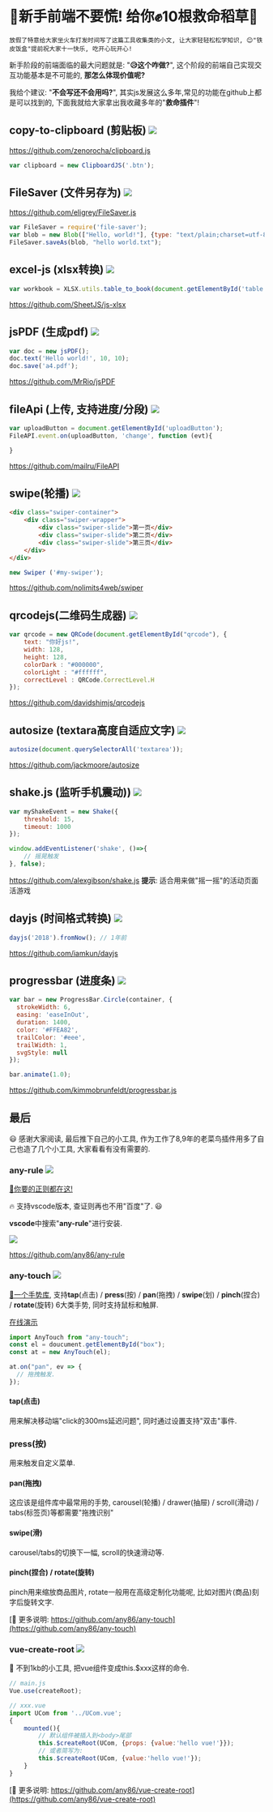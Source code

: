 # 🚆新手前端不要慌! 给你✊10根救命稻草🍃

	放假了特意给大家坐火车打发时间写了这篇工具收集类的小文, 让大家轻轻松松学知识, 😊"铁皮饭盒"提前祝大家十一快乐, 吃开心玩开心!

新手阶段的前端面临的最大问题就是: "**😥这个咋做?**", 这个阶段的前端自己实现交互功能基本是不可能的, **那怎么体现价值呢?** 

我给个建议: "**不会写还不会用吗?**", 其实js发展这么多年,常见的功能在github上都是可以找到的, 下面我就给大家拿出我收藏多年的"**救命插件**"!

## copy-to-clipboard (剪贴板) ![](https://img.shields.io/github/stars/zenorocha/clipboard.js.svg?style=social)
https://github.com/zenorocha/clipboard.js

```javascript
var clipboard = new ClipboardJS('.btn');
```

## FileSaver (文件另存为) ![](https://img.shields.io/github/stars/eligrey/FileSaver.js.svg?style=social)
https://github.com/eligrey/FileSaver.js
```javascript
var FileSaver = require('file-saver');
var blob = new Blob(["Hello, world!"], {type: "text/plain;charset=utf-8"});
FileSaver.saveAs(blob, "hello world.txt");
```

## excel-js (xlsx转换) ![](https://img.shields.io/github/stars/SheetJS/js-xlsx.svg?style=social)
```javascript
var workbook = XLSX.utils.table_to_book(document.getElementById('table'));
```
https://github.com/SheetJS/js-xlsx


## jsPDF (生成pdf) ![](https://img.shields.io/github/stars/MrRio/jsPDF.svg?style=social)
```javascript
var doc = new jsPDF();
doc.text('Hello world!', 10, 10);
doc.save('a4.pdf');
```
https://github.com/MrRio/jsPDF


## fileApi (上传, 支持进度/分段) ![](https://img.shields.io/github/stars/eligrey/FileSaver.js.svg?style=social)

```javascript
var uploadButton = document.getElementById('uploadButton');
FileAPI.event.on(uploadButton, 'change', function (evt){

}
```
https://github.com/mailru/FileAPI


## swipe(轮播) ![](https://img.shields.io/github/stars/nolimits4web/swiper.svg?style=social)
```html
<div class="swiper-container">
    <div class="swiper-wrapper">
        <div class="swiper-slide">第一页</div>
        <div class="swiper-slide">第二页</div>
        <div class="swiper-slide">第三页</div>
    </div>
</div>
```
```javascript
new Swiper ('#my-swiper');
```
https://github.com/nolimits4web/swiper

## qrcodejs(二维码生成器) ![](https://img.shields.io/github/stars/davidshimjs/qrcodejs.svg?style=social)
```javascript
var qrcode = new QRCode(document.getElementById("qrcode"), {
	text: "你好js!",
	width: 128,
	height: 128,
	colorDark : "#000000",
	colorLight : "#ffffff",
	correctLevel : QRCode.CorrectLevel.H
});
```
https://github.com/davidshimjs/qrcodejs


## autosize (textara高度自适应文字) ![](https://img.shields.io/github/stars/jackmoore/autosize.svg?style=social)
```javascript
autosize(document.querySelectorAll('textarea'));
```
https://github.com/jackmoore/autosize


## shake.js (监听手机震动)) ![](https://img.shields.io/github/stars/alexgibson/shake.js.svg?style=social)
```javascript
var myShakeEvent = new Shake({
    threshold: 15,
    timeout: 1000
});

window.addEventListener('shake', ()=>{
	// 摇晃触发
}, false);
```

https://github.com/alexgibson/shake.js
**提示**: 适合用来做"摇一摇"的活动页面活游戏


## dayjs (时间格式转换) ![](https://img.shields.io/github/stars/iamkun/dayjs.svg?style=social)
```javascript
dayjs('2018').fromNow(); // 1年前
```
https://github.com/iamkun/dayjs


## progressbar (进度条) ![](https://img.shields.io/github/stars/kimmobrunfeldt/progressbar.js.svg?style=social)
```javascript
var bar = new ProgressBar.Circle(container, {
  strokeWidth: 6,
  easing: 'easeInOut',
  duration: 1400,
  color: '#FFEA82',
  trailColor: '#eee',
  trailWidth: 1,
  svgStyle: null
});

bar.animate(1.0);  
```

https://github.com/kimmobrunfeldt/progressbar.js


## 最后
😃 感谢大家阅读, 最后推下自己的小工具, 作为工作了8,9年的老菜鸟插件用多了自己也造了几个小工具, 大家看看有没有需要的.

### any-rule ![](https://img.shields.io/github/stars/any86/any-rule.svg?style=social)
[🚀你要的正则都在这!](https://github.com/any86/any-rule)

🔥 支持vscode版本, 查证则再也不用"百度"了. 😃

**vscode**中搜索"**any-rule**"进行安装.

![](https://user-gold-cdn.xitu.io/2019/8/2/16c5181959ce0dd2?imageView2/2/w/800/q/100)

https://github.com/any86/any-rule

### any-touch ![](https://img.shields.io/github/stars/any86/any-touch.svg?style=social)
[👋一个手势库](https://github.com/any86/any-touch), 支持**tap**(点击) / **press**(按) / **pan**(拖拽) / **swipe**(划) / **pinch**(捏合) / **rotate**(旋转) 6大类手势, 同时支持鼠标和触屏.

[在线演示](https://any86.github.io/any-touch/example/)

```javascript
import AnyTouch from "any-touch";
const el = doucument.getElementById("box");
const at = new AnyTouch(el);

at.on("pan", ev => {
  // 拖拽触发.
});
```

#### tap(点击)
用来解决移动端"click的300ms延迟问题", 同时通过设置支持"双击"事件.

### press(按)
用来触发自定义菜单.

#### pan(拖拽)
这应该是组件库中最常用的手势, carousel(轮播) / drawer(抽屉) / scroll(滑动) / tabs(标签页)等都需要"拖拽识别"

#### swipe(滑)
carousel/tabs的切换下一幅, scroll的快速滑动等.

#### pinch(捏合)  / rotate(旋转)
pinch用来缩放商品图片, rotate一般用在高级定制化功能呢, 比如对图片(商品)刻字后旋转文字.

[🚀 更多说明: https://github.com/any86/any-touch](https://github.com/any86/any-touch)




### vue-create-root ![](https://img.shields.io/github/stars/any86/vue-create-root.svg?style=social)

🍭 不到1kb的小工具, 把vue组件变成this.$xxx这样的命令.
```javascript
// main.js
Vue.use(createRoot);

// xxx.vue
import UCom from '../UCom.vue';
{
    mounted(){
        // 默认组件被插入到<body>尾部
        this.$createRoot(UCom, {props: {value:'hello vue!'}});
        // 或者简写为:
        this.$createRoot(UCom, {value:'hello vue!'});
    }
}
```
[🚀 更多说明: https://github.com/any86/vue-create-root](https://github.com/any86/vue-create-root)